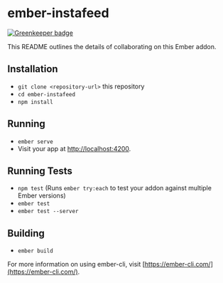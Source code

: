 # ember-instafeed

[![Greenkeeper badge](https://badges.greenkeeper.io/shipshapecode/ember-instafeed.svg)](https://greenkeeper.io/)

This README outlines the details of collaborating on this Ember addon.

## Installation

* `git clone <repository-url>` this repository
* `cd ember-instafeed`
* `npm install`

## Running

* `ember serve`
* Visit your app at [http://localhost:4200](http://localhost:4200).

## Running Tests

* `npm test` (Runs `ember try:each` to test your addon against multiple Ember versions)
* `ember test`
* `ember test --server`

## Building

* `ember build`

For more information on using ember-cli, visit [https://ember-cli.com/](https://ember-cli.com/).
